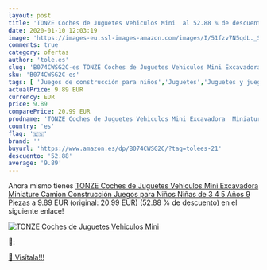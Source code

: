 ```yaml
---
layout: post
title: 'TONZE Coches de Juguetes Vehiculos Mini  al 52.88 % de descuento'
date: 2020-01-10 12:03:19
image: 'https://images-eu.ssl-images-amazon.com/images/I/51fzv7N5qdL._SL400_.jpg'
comments: true
category: ofertas
author: 'tole.es'
slug: 'B074CWSG2C-es TONZE Coches de Juguetes Vehiculos Mini Excavadora...'
sku: 'B074CWSG2C-es'
tags: [ 'Juegos de construcción para niños','Juguetes','Juguetes y juegos','juguetes', ]
actualPrice: 9.89 EUR
currency: EUR
price: 9.89
comparePrice: 20.99 EUR
prodname: 'TONZE Coches de Juguetes Vehiculos Mini Excavadora  Miniature Camion Construcción Juegos para Niños Niñas de 3 4 5 Años  9 Piezas'
country: 'es'
flag: '🇪🇸'
brand: ''
buyurl: 'https://www.amazon.es/dp/B074CWSG2C/?tag=tolees-21'
descuento: '52.88'
average: '9.89'
---
```


Ahora mismo tienes [TONZE Coches de Juguetes Vehiculos Mini Excavadora  Miniature Camion Construcción Juegos para Niños Niñas de 3 4 5 Años  9 Piezas](https://www.amazon.es/dp/B074CWSG2C/?tag=tolees-21) a 9.89 EUR (original: 20.99 EUR) (52.88 %  de descuento) en el siguiente enlace!

[![TONZE Coches de Juguetes Vehiculos Mini ](https://images-eu.ssl-images-amazon.com/images/I/51fzv7N5qdL._SL400_.jpg)](https://www.amazon.es/dp/B074CWSG2C/?tag=tolees-21)

🔎:


[🛒 Visítala!!!](https://www.amazon.es/dp/B074CWSG2C/?tag=tolees-21)

